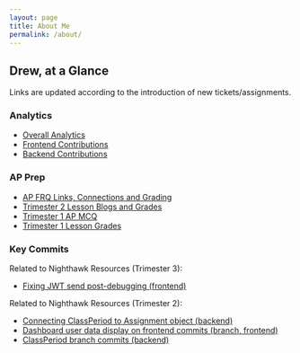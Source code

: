 ```yaml
---
layout: page
title: About Me
permalink: /about/
---
```


## Drew, at a Glance

Links are updated according to the introduction of new tickets/assignments.

### Analytics

- [Overall Analytics](https://github.com/drewreed2005)
- [Frontend Contributions](https://github.com/John-sCC/jcc_frontend/graphs/contributors)
- [Backend Contributions](https://github.com/John-sCC/jcc_frontend/graphs/contributors)

### AP Prep

- [AP FRQ Links, Connections and Grading](https://github.com/drewreed2005/dre2.0/issues/5)
- [Trimester 2 Lesson Blogs and Grades](https://github.com/drewreed2005/dre2.0/issues/1)
- [Trimester 1 AP MCQ](https://drewreed2005.github.io/dre2//2023/11/03/CB_Quiz_Tri_1.html)
- [Trimester 1 Lesson Grades](https://drewreed2005.github.io/dre2//2023/11/03/Student_Scores_Tri_1.html)

### Key Commits

Related to Nighthawk Resources (Trimester 3):
- [Fixing JWT send post-debugging (frontend)](https://github.com/John-sCC/jcc_frontend/commit/d07f12a099c6724a003acf274dbdc2cc87928e7b)

Related to Nighthawk Resources (Trimester 2):
- [Connecting ClassPeriod to Assignment object (backend)](https://github.com/John-sCC/jcc_backend/pull/15/commits/201fdcd55462319368511fb484992492cd767ca4)
- [Dashboard user data display on frontend commits (branch, frontend)](https://github.com/John-sCC/jcc_frontend/pull/34/commits)
- [ClassPeriod branch commits (backend)](https://github.com/John-sCC/jcc_backend/pull/9/commits)